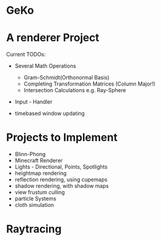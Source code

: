 # GeKo

# A renderer Project #

Current TODOs:

* Several Math Operations
    * Gram-Schmidt(Orthonormal Basis)
    * Completing Transformation Matrices (Column Major!)
    * Intersection Calculations e.g. Ray-Sphere
  
* Input - Handler
* timebased window updating

# Projects to Implement # 

* Blinn-Phong
* Minecraft Renderer
* Lights - Directional, Points, Spotlights
* heightmap rendering
* reflection rendering, using cupemaps
* shadow rendering, with shadow maps
* view frustum culling
* particle Systems
* cloth simulation

# Raytracing #
